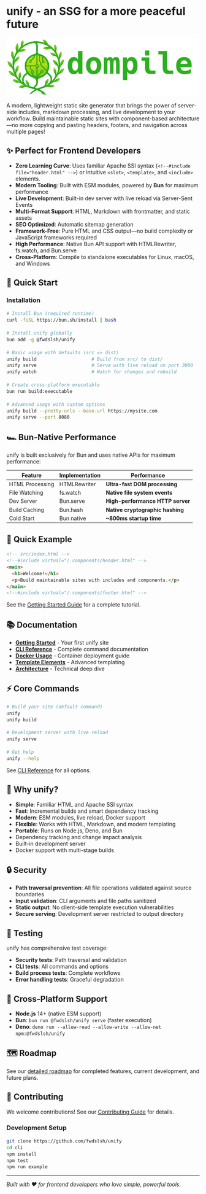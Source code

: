 # unify - an SSG for a more peaceful future

![unify banner](example/src/imgs/green-banner-800.png)

A modern, lightweight static site generator that brings the power of server-side includes, markdown processing, and live development to your workflow. Build maintainable static sites with component-based architecture—no more copying and pasting headers, footers, and navigation across multiple pages!

## ✨ Perfect for Frontend Developers

- **Zero Learning Curve**: Uses familiar Apache SSI syntax (`<!--#include file="header.html" -->`) or intuitive `<slot>`, `<template>`, and `<include>` elements.
- **Modern Tooling**: Built with ESM modules, powered by **Bun** for maximum performance
- **Live Development**: Built-in dev server with live reload via Server-Sent Events
- **Multi-Format Support**: HTML, Markdown with frontmatter, and static assets
- **SEO Optimized**: Automatic sitemap generation
- **Framework-Free**: Pure HTML and CSS output—no build complexity or JavaScript frameworks required
- **High Performance**: Native Bun API support with HTMLRewriter, fs.watch, and Bun.serve
- **Cross-Platform**: Compile to standalone executables for Linux, macOS, and Windows

## 🚀 Quick Start

### Installation

```bash
# Install Bun (required runtime)
curl -fsSL https://bun.sh/install | bash

# Install unify globally
bun add -g @fwdslsh/unify

# Basic usage with defaults (src => dist)
unify build                    # Build from src/ to dist/
unify serve                    # Serve with live reload on port 3000
unify watch                    # Watch for changes and rebuild

# Create cross-platform executable
bun run build:executable

# Advanced usage with custom options
unify build --pretty-urls --base-url https://mysite.com
unify serve --port 8080
```

## 🏎️ Bun-Native Performance

unify is built exclusively for Bun and uses native APIs for maximum performance:

| Feature | Implementation | Performance |
|---------|----------------|-------------|
| HTML Processing | HTMLRewriter | **Ultra-fast DOM processing** |
| File Watching | fs.watch | **Native file system events** |
| Dev Server | Bun.serve | **High-performance HTTP server** |
| Build Caching | Bun.hash | **Native cryptographic hashing** |
| Cold Start | Bun native | **~800ms startup time** |

## 📁 Quick Example

```html
<!-- src/index.html -->
<!--#include virtual="/.components/header.html" -->
<main>
  <h1>Welcome!</h1>
  <p>Build maintainable sites with includes and components.</p>
</main>
<!--#include virtual="/.components/footer.html" -->
```

See the [Getting Started Guide](docs/getting-started.md) for a complete tutorial.

## 📚 Documentation

- **[Getting Started](docs/getting-started.md)** - Your first unify site
- **[CLI Reference](docs/cli-reference.md)** - Complete command documentation
- **[Docker Usage](docs/docker-usage.md)** - Container deployment guide
- **[Template Elements](docs/template-elements-in-markdown.md)** - Advanced templating
- **[Architecture](docs/ARCHITECTURE.md)** - Technical deep dive

## ⚡ Core Commands

```bash
# Build your site (default command)
unify
unify build

# Development server with live reload
unify serve

# Get help
unify --help
```

See [CLI Reference](docs/cli-reference.md) for all options.

## 🎯 Why unify?

- **Simple**: Familiar HTML and Apache SSI syntax
- **Fast**: Incremental builds and smart dependency tracking  
- **Modern**: ESM modules, live reload, Docker support
- **Flexible**: Works with HTML, Markdown, and modern templating
- **Portable**: Runs on Node.js, Deno, and Bun
- Dependency tracking and change impact analysis
- Built-in development server
- Docker support with multi-stage builds

## 🔒 Security

- **Path traversal prevention**: All file operations validated against source boundaries
- **Input validation**: CLI arguments and file paths sanitized
- **Static output**: No client-side template execution vulnerabilities
- **Secure serving**: Development server restricted to output directory

## 🧪 Testing

unify has comprehensive test coverage:

- **Security tests**: Path traversal and validation
- **CLI tests**: All commands and options
- **Build process tests**: Complete workflows
- **Error handling tests**: Graceful degradation

## 🔗 Cross-Platform Support

- **Node.js** 14+ (native ESM support)
- **Bun**: `bun run @fwdslsh/unify serve` (faster execution)
- **Deno**: `deno run --allow-read --allow-write --allow-net npm:@fwdslsh/unify`

## 🗺️ Roadmap

See our [detailed roadmap](ROADMAP.md) for completed features, current development, and future plans.

## 🤝 Contributing

We welcome contributions! See our [Contributing Guide](CONTRIBUTING.md) for details.

### Development Setup

```bash
git clone https://github.com/fwdslsh/unify
cd cli
npm install
npm test
npm run example
```

---

_Built with ❤️ for frontend developers who love simple, powerful tools._
